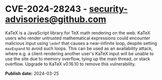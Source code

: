 # CVE-2024-28243 - security-advisories@github.com

KaTeX is a JavaScript library for TeX math rendering on the web. KaTeX users who render untrusted mathematical expressions could encounter malicious input using `\edef` that causes a near-infinite loop, despite setting `maxExpand` to avoid such loops. This can be used as an availability attack, where e.g. a client rendering another user's KaTeX input will be unable to use the site due to memory overflow, tying up the main thread, or stack overflow. Upgrade to KaTeX v0.16.10 to remove this vulnerability.

**Publish date:** 2024-03-25
